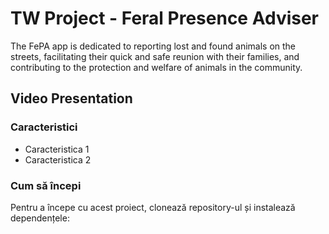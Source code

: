 # TW Project - Feral Presence Adviser

The FePA app is dedicated to reporting lost and found animals on the streets, facilitating their quick and safe reunion with their families, and contributing to the protection and welfare of animals in the community.

## Video Presentation

### Caracteristici
- Caracteristica 1
- Caracteristica 2

### Cum să începi
Pentru a începe cu acest proiect, clonează repository-ul și instalează dependențele:
